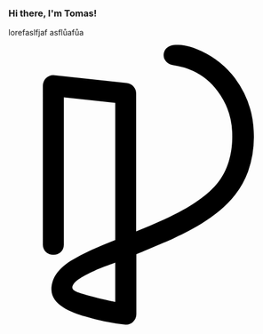 ### Hi there, I'm Tomas!

lorefaslfjaf
asflůafůa

<svg role="img" viewBox="0 0 24 24" xmlns="http://www.w3.org/2000/svg"><title>Progate icon</title><path d="M10.056 24a17.14 17.14 0 01-3.457-.698c-1.244-.364-2.899-1-2.913-2.319 0-.946.54-1.755 1.675-2.477a15.827 15.827 0 011.6-.844 39.6 39.6 0 012.2-.928V4.98l-4.41-.476v12.652a.848.848 0 01-.895.846.85.85 0 01-.904-.846V3.496a.906.906 0 01.904-.903.8.8 0 01.096.014l6.198.67a.902.902 0 01.8.9v11.826a61.194 61.194 0 002.399-1.03c2.27-1.036 3.799-2.091 4.668-3.237 1.056-1.374 1.218-3.075 1.168-4.259a6.264 6.264 0 00-1.254-3.515 5.498 5.498 0 00-2.095-1.725 6.208 6.208 0 00-1.663-.486c-.6-.082-.896-.51-.864-.938.032-.427.384-.75.888-.8.863-.071 1.503.147 2.375.536a7.76 7.76 0 012.86 2.32 8.167 8.167 0 011.6 4.522 8.967 8.967 0 01-.485 3.481 7.36 7.36 0 01-1.088 1.966c-1.584 2.065-4.39 3.34-5.31 3.764-.868.4-2.8 1.2-3.18 1.352V23.1a.908.908 0 01-.31.682.918.918 0 01-.567.218zm-.896-5.318c-.552.2-1.4.512-1.72.66-.32.147-1.215.565-1.61.91-.1.085-.417.385-.339.629.078.244.446.374 1.904.766.518.14 1.125.274 1.765.4z"/></svg>
